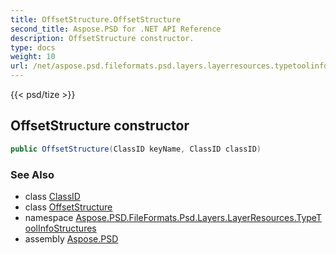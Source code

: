 ```yaml
---
title: OffsetStructure.OffsetStructure
second_title: Aspose.PSD for .NET API Reference
description: OffsetStructure constructor. 
type: docs
weight: 10
url: /net/aspose.psd.fileformats.psd.layers.layerresources.typetoolinfostructures/offsetstructure/offsetstructure/
---
```

{{< psd/tize >}}
## OffsetStructure constructor

```csharp
public OffsetStructure(ClassID keyName, ClassID classID)
```

### See Also

* class [ClassID](../../../aspose.psd.fileformats.psd.layers.layerresources/classid/)
* class [OffsetStructure](../)
* namespace [Aspose.PSD.FileFormats.Psd.Layers.LayerResources.TypeToolInfoStructures](../../offsetstructure/)
* assembly [Aspose.PSD](../../../)


